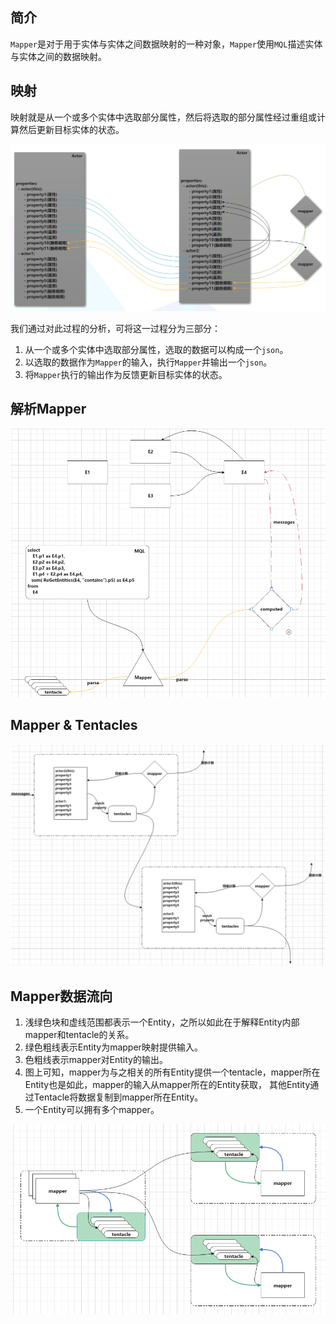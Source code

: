 ## 简介

`Mapper`是对于用于实体与实体之间数据映射的一种对象，`Mapper`使用`MQL`描述实体与实体之间的数据映射。



## 映射

映射就是从一个或多个实体中选取部分属性，然后将选取的部分属性经过重组或计算然后更新目标实体的状态。

![property-mapping](../images/property-mapping.png)


我们通过对此过程的分析，可将这一过程分为三部分：
1. 从一个或多个实体中选取部分属性，选取的数据可以构成一个`json`。
2. 以选取的数据作为`Mapper`的输入，执行`Mapper`并输出一个`json`。
3. 将`Mapper`执行的输出作为反馈更新目标实体的状态。



## 解析Mapper

![mapper-parse](../images/mapper-parse.png)


## Mapper & Tentacles

![mapper-tentacles](../images/mapper-tentacles.png)




## Mapper数据流向

1. 浅绿色块和虚线范围都表示一个Entity，之所以如此在于解释Entity内部mapper和tentacle的关系。
2. 绿色粗线表示Entity为mapper映射提供输入。
3. 色粗线表示mapper对Entity的输出。
4. 图上可知，mapper为与之相关的所有Entity提供一个tentacle，mapper所在Entity也是如此，mapper的输入从mapper所在的Entity获取， 其他Entity通过Tentacle将数据复制到mapper所在Entity。
5. 一个Entity可以拥有多个mapper。

![mapper-tentacles](../images/mapper-data-directory.png)




